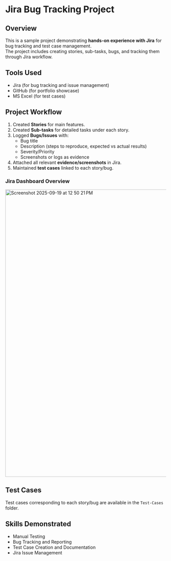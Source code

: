 # Jira Bug Tracking Project

## Overview
This is a sample project demonstrating **hands-on experience with Jira** for bug tracking and test case management.  
The project includes creating stories, sub-tasks, bugs, and tracking them through Jira workflow.

## Tools Used
- Jira (for bug tracking and issue management)  
- GitHub (for portfolio showcase)  
- MS Excel (for test cases)  

## Project Workflow
1. Created **Stories** for main features.  
2. Created **Sub-tasks** for detailed tasks under each story.  
3. Logged **Bugs/Issues** with:  
   - Bug title  
   - Description (steps to reproduce, expected vs actual results)  
   - Severity/Priority  
   - Screenshots or logs as evidence  
4. Attached all relevant **evidence/screenshots** in Jira.  
5. Maintained **test cases** linked to each story/bug.  



### Jira Dashboard Overview
<img width="1440" height="900" alt="Screenshot 2025-09-19 at 12 50 21 PM" src="https://github.com/user-attachments/assets/d5d66280-dee0-46ec-bb95-dde340211de0" />


## Test Cases
Test cases corresponding to each story/bug are available in the `Test-Cases` folder.

## Skills Demonstrated
- Manual Testing  
- Bug Tracking and Reporting  
- Test Case Creation and Documentation  
- Jira Issue Management  
